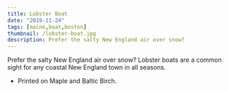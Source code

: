 ```yaml
---
title: Lobster Boat
date: "2019-11-24"
tags: [maine,boat,boston]
thumbnail: /lobster-boat.jpg
description: Prefer the salty New England air over snow?
---
```


Prefer the salty New England air over snow? Lobster boats are a common sight for any coastal New England town in all seasons.

* Printed on Maple and Baltic Birch.